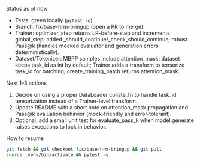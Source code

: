 Status as of now

- Tests: green locally (`pytest -q`).
- Branch: fix/base-hrm-bringup (open a PR to merge).
- Trainer: optimizer_step returns LR-before-step and increments global_step; added _should_continue/_check_should_continue; robust Pass@k (handles mocked evaluator and generation errors deterministically).
- Dataset/Tokenizer: MBPP samples include attention_mask; dataset keeps task_id as int by default; Trainer adds a transform to tensorize task_id for batching; create_training_batch returns attention_mask.

Next 1–3 actions

1) Decide on using a proper DataLoader collate_fn to handle task_id tensorization instead of a Trainer-level transform.
2) Update README with a short note on attention_mask propagation and Pass@k evaluation behavior (mock-friendly and error-tolerant).
3) Optional: add a small unit test for evaluate_pass_k when model.generate raises exceptions to lock in behavior.

How to resume

```bash
git fetch && git checkout fix/base-hrm-bringup && git pull
source .venv/bin/activate && pytest -q
```
